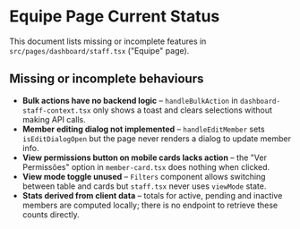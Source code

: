 # Equipe Page Current Status

This document lists missing or incomplete features in `src/pages/dashboard/staff.tsx` ("Equipe" page).

## Missing or incomplete behaviours

- **Bulk actions have no backend logic** – `handleBulkAction` in `dashboard-staff-context.tsx` only shows a toast and clears selections without making API calls.
- **Member editing dialog not implemented** – `handleEditMember` sets `isEditDialogOpen` but the page never renders a dialog to update member info.
- **View permissions button on mobile cards lacks action** – the "Ver Permissões" option in `member-card.tsx` does nothing when clicked.
- **View mode toggle unused** – `Filters` component allows switching between table and cards but `staff.tsx` never uses `viewMode` state.
- **Stats derived from client data** – totals for active, pending and inactive members are computed locally; there is no endpoint to retrieve these counts directly.
